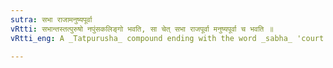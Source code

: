 ```yaml
---
sutra: सभा राजामनुष्यपूर्वा
vRtti: सभान्तस्तत्पुरुषो नपुंसकलिङ्गो भवति, सा चेत् सभा राजपूर्वा मनुष्यपूर्वा च भवति ॥
vRtti_eng: A _Tatpurusha_ compound ending with the word _sabha_ 'court' is neuter, provided that it is preceded by (a word synonymous with) the word _Raja_, or by a word denoting a non-human being.

---
```

